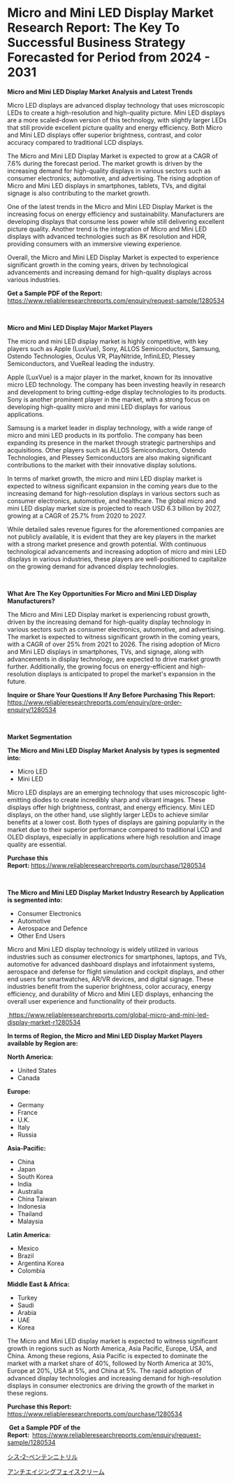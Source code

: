 <p><h1>Micro and Mini LED Display Market Research Report: The Key To Successful Business Strategy Forecasted for Period from 2024 - 2031</h1></p><p><strong>Micro and Mini LED Display Market Analysis and Latest Trends</strong></p>
<p><p>Micro LED displays are advanced display technology that uses microscopic LEDs to create a high-resolution and high-quality picture. Mini LED displays are a more scaled-down version of this technology, with slightly larger LEDs that still provide excellent picture quality and energy efficiency. Both Micro and Mini LED displays offer superior brightness, contrast, and color accuracy compared to traditional LCD displays.</p><p>The Micro and Mini LED Display Market is expected to grow at a CAGR of 7.6% during the forecast period. The market growth is driven by the increasing demand for high-quality displays in various sectors such as consumer electronics, automotive, and advertising. The rising adoption of Micro and Mini LED displays in smartphones, tablets, TVs, and digital signage is also contributing to the market growth.</p><p>One of the latest trends in the Micro and Mini LED Display Market is the increasing focus on energy efficiency and sustainability. Manufacturers are developing displays that consume less power while still delivering excellent picture quality. Another trend is the integration of Micro and Mini LED displays with advanced technologies such as 8K resolution and HDR, providing consumers with an immersive viewing experience.</p><p>Overall, the Micro and Mini LED Display Market is expected to experience significant growth in the coming years, driven by technological advancements and increasing demand for high-quality displays across various industries.</p></p>
<p><strong>Get a Sample PDF of the Report:&nbsp;</strong> <a href="https://www.reliableresearchreports.com/enquiry/request-sample/1280534">https://www.reliableresearchreports.com/enquiry/request-sample/1280534</a></p>
<p>&nbsp;</p>
<p><strong>Micro and Mini LED Display Major Market Players</strong></p>
<p><p>The micro and mini LED display market is highly competitive, with key players such as Apple (LuxVue), Sony, ALLOS Semiconductors, Samsung, Ostendo Technologies, Oculus VR, PlayNitride, InfiniLED, Plessey Semiconductors, and VueReal leading the industry.</p><p>Apple (LuxVue) is a major player in the market, known for its innovative micro LED technology. The company has been investing heavily in research and development to bring cutting-edge display technologies to its products. Sony is another prominent player in the market, with a strong focus on developing high-quality micro and mini LED displays for various applications.</p><p>Samsung is a market leader in display technology, with a wide range of micro and mini LED products in its portfolio. The company has been expanding its presence in the market through strategic partnerships and acquisitions. Other players such as ALLOS Semiconductors, Ostendo Technologies, and Plessey Semiconductors are also making significant contributions to the market with their innovative display solutions.</p><p>In terms of market growth, the micro and mini LED display market is expected to witness significant expansion in the coming years due to the increasing demand for high-resolution displays in various sectors such as consumer electronics, automotive, and healthcare. The global micro and mini LED display market size is projected to reach USD 6.3 billion by 2027, growing at a CAGR of 25.7% from 2020 to 2027.</p><p>While detailed sales revenue figures for the aforementioned companies are not publicly available, it is evident that they are key players in the market with a strong market presence and growth potential. With continuous technological advancements and increasing adoption of micro and mini LED displays in various industries, these players are well-positioned to capitalize on the growing demand for advanced display technologies.</p></p>
<p>&nbsp;</p>
<p><strong>What Are The Key Opportunities For Micro and Mini LED Display Manufacturers?</strong></p>
<p><p>The Micro and Mini LED Display market is experiencing robust growth, driven by the increasing demand for high-quality display technology in various sectors such as consumer electronics, automotive, and advertising. The market is expected to witness significant growth in the coming years, with a CAGR of over 25% from 2021 to 2026. The rising adoption of Micro and Mini LED displays in smartphones, TVs, and signage, along with advancements in display technology, are expected to drive market growth further. Additionally, the growing focus on energy-efficient and high-resolution displays is anticipated to propel the market's expansion in the future.</p></p>
<p><strong>Inquire or Share Your Questions If Any Before Purchasing This Report:</strong> <a href="https://www.reliableresearchreports.com/enquiry/pre-order-enquiry/1280534">https://www.reliableresearchreports.com/enquiry/pre-order-enquiry/1280534</a></p>
<p>&nbsp;</p>
<p><strong>Market Segmentation</strong></p>
<p><strong>The Micro and Mini LED Display Market Analysis by types is segmented into:</strong></p>
<p><ul><li>Micro LED</li><li>Mini LED</li></ul></p>
<p><p>Micro LED displays are an emerging technology that uses microscopic light-emitting diodes to create incredibly sharp and vibrant images. These displays offer high brightness, contrast, and energy efficiency. Mini LED displays, on the other hand, use slightly larger LEDs to achieve similar benefits at a lower cost. Both types of displays are gaining popularity in the market due to their superior performance compared to traditional LCD and OLED displays, especially in applications where high resolution and image quality are essential.</p></p>
<p><strong>Purchase this Report:&nbsp;</strong><a href="https://www.reliableresearchreports.com/purchase/1280534">https://www.reliableresearchreports.com/purchase/1280534</a></p>
<p>&nbsp;</p>
<p><strong>The Micro and Mini LED Display Market Industry Research by Application is segmented into:</strong></p>
<p><ul><li>Consumer Electronics</li><li>Automotive</li><li>Aerospace and Defence</li><li>Other End Users</li></ul></p>
<p><p>Micro and Mini LED display technology is widely utilized in various industries such as consumer electronics for smartphones, laptops, and TVs, automotive for advanced dashboard displays and infotainment systems, aerospace and defense for flight simulation and cockpit displays, and other end users for smartwatches, AR/VR devices, and digital signage. These industries benefit from the superior brightness, color accuracy, energy efficiency, and durability of Micro and Mini LED displays, enhancing the overall user experience and functionality of their products.</p></p>
<p><a href="https://www.reliableresearchreports.com/global-micro-and-mini-led-display-market-r1280534">&nbsp;https://www.reliableresearchreports.com/global-micro-and-mini-led-display-market-r1280534</a></p>
<p><strong>In terms of Region, the Micro and Mini LED Display Market Players available by Region are:</strong></p>
<p>
    <p> <strong> North America: </strong>
        <ul>
            <li>United States</li>
            <li>Canada</li>
        </ul>
        </p> 
    <p> <strong> Europe: </strong>
        <ul>
            <li>Germany</li>
            <li>France</li>
            <li>U.K.</li>
            <li>Italy</li>
            <li>Russia</li>
        </ul>
        </p> 
    <p> <strong> Asia-Pacific: </strong>
        <ul>
            <li>China</li>
            <li>Japan</li>
            <li>South Korea</li>
            <li>India</li>
            <li>Australia</li>
            <li>China Taiwan</li>
            <li>Indonesia</li>
            <li>Thailand</li>
            <li>Malaysia</li>
        </ul>
        </p> 
    <p> <strong> Latin America: </strong>
        <ul>
            <li>Mexico</li>
            <li>Brazil</li>
            <li>Argentina Korea</li>
            <li>Colombia</li>
        </ul>
        </p> 
    <p> <strong> Middle East & Africa: </strong>
        <ul>
            <li>Turkey</li>
            <li>Saudi</li>
            <li>Arabia</li>
            <li>UAE</li>
            <li>Korea</li>
        </ul>
    </p>
    </p>
<p><p>The Micro and Mini LED display market is expected to witness significant growth in regions such as North America, Asia Pacific, Europe, USA, and China. Among these regions, Asia Pacific is expected to dominate the market with a market share of 40%, followed by North America at 30%, Europe at 20%, USA at 5%, and China at 5%. The rapid adoption of advanced display technologies and increasing demand for high-resolution displays in consumer electronics are driving the growth of the market in these regions.</p></p>
<p><strong>Purchase this Report: </strong><a href="https://www.reliableresearchreports.com/purchase/1280534">https://www.reliableresearchreports.com/purchase/1280534</a></p>
<p>&nbsp;<strong>Get a Sample PDF of the Report:&nbsp;&nbsp;</strong><a href="https://www.reliableresearchreports.com/enquiry/request-sample/1280534">https://www.reliableresearchreports.com/enquiry/request-sample/1280534</a></p>
<p><strong></strong></p>
<p><p><a href="https://github.com/Alenaieme/Market-Research-Report-List-1/blob/main/145790198556.md">シス-2-ペンテンニトリル</a></p><p><a href="https://github.com/klon646/Market-Research-Report-List-1/blob/main/747001998555.md">アンチエイジングフェイスクリーム</a></p></p>